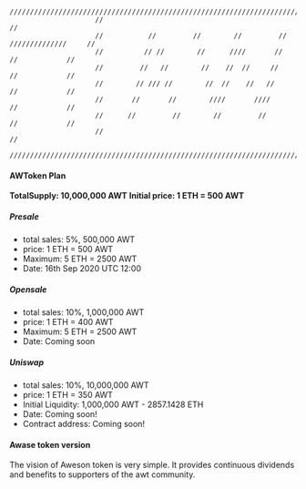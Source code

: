 ```
                     /////////////////////////////////////////////////////////////////////////
                     //                                                                     //
                     //           //         //        //         //     //////////////     // 
                     //          // //        //      ////       //           //            //
                     //         //   //        //    //  //     //            //            //
                     //        // /// //        //  //    //   //             //            //
                     //       //       //        ////       ////              //            //
                     //      //         //        //         //               //            //
                     //                                                                     //
                     /////////////////////////////////////////////////////////////////////////
```
#### AWToken Plan

**TotalSupply: 10,000,000 AWT**
**Initial price: 1 ETH = 500 AWT**

##### Presale
  - total sales: 5%, 500,000 AWT
  - price: 1 ETH = 500 AWT
  - Maximum: 5 ETH = 2500 AWT
  - Date: 16th Sep 2020 UTC 12:00
 
##### Opensale
  - total sales: 10%, 1,000,000 AWT
  - price: 1 ETH = 400 AWT
  - Maximum: 5 ETH = 2500 AWT
  - Date: Coming soon

##### Uniswap
  - total sales: 10%, 10,000,000 AWT
  - price: 1 ETH = 350 AWT
  - Initial Liquidity: 1,000,000 AWT - 2857.1428 ETH
  - Date: Coming soon!
  - Contract address: Coming soon!
  
#### Awase token version

The vision of Aweson token is very simple. It provides continuous dividends and benefits to supporters of the awt community.

